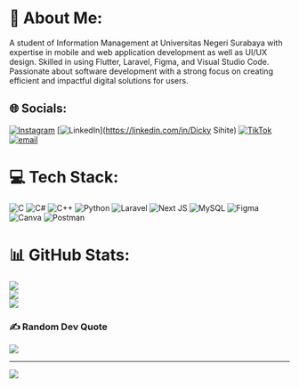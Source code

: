 # 💫 About Me:
A student of Information Management at Universitas Negeri Surabaya with expertise in mobile and web application development as well as UI/UX design. Skilled in using Flutter, Laravel, Figma, and Visual Studio Code. Passionate about software development with a strong focus on creating efficient and impactful digital solutions for users.


## 🌐 Socials:
[![Instagram](https://img.shields.io/badge/Instagram-%23E4405F.svg?logo=Instagram&logoColor=white)](https://instagram.com/dicky_sht.02) [![LinkedIn](https://img.shields.io/badge/LinkedIn-%230077B5.svg?logo=linkedin&logoColor=white)](https://linkedin.com/in/Dicky Sihite) [![TikTok](https://img.shields.io/badge/TikTok-%23000000.svg?logo=TikTok&logoColor=white)](https://tiktok.com/@dickysht) [![email](https://img.shields.io/badge/Email-D14836?logo=gmail&logoColor=white)](mailto:dickysihite02@gmail.com) 

# 💻 Tech Stack:
![C](https://img.shields.io/badge/c-%2300599C.svg?style=for-the-badge&logo=c&logoColor=white) ![C#](https://img.shields.io/badge/c%23-%23239120.svg?style=for-the-badge&logo=csharp&logoColor=white) ![C++](https://img.shields.io/badge/c++-%2300599C.svg?style=for-the-badge&logo=c%2B%2B&logoColor=white) ![Python](https://img.shields.io/badge/python-3670A0?style=for-the-badge&logo=python&logoColor=ffdd54) ![Laravel](https://img.shields.io/badge/laravel-%23FF2D20.svg?style=for-the-badge&logo=laravel&logoColor=white) ![Next JS](https://img.shields.io/badge/Next-black?style=for-the-badge&logo=next.js&logoColor=white) ![MySQL](https://img.shields.io/badge/mysql-4479A1.svg?style=for-the-badge&logo=mysql&logoColor=white) ![Figma](https://img.shields.io/badge/figma-%23F24E1E.svg?style=for-the-badge&logo=figma&logoColor=white) ![Canva](https://img.shields.io/badge/Canva-%2300C4CC.svg?style=for-the-badge&logo=Canva&logoColor=white) ![Postman](https://img.shields.io/badge/Postman-FF6C37?style=for-the-badge&logo=postman&logoColor=white)
# 📊 GitHub Stats:
![](https://github-readme-stats.vercel.app/api?username=Dicky-Sihite&theme=solarized-light&hide_border=true&include_all_commits=true&count_private=false)<br/>
![](https://nirzak-streak-stats.vercel.app/?user=Dicky-Sihite&theme=solarized-light&hide_border=true)<br/>
![](https://github-readme-stats.vercel.app/api/top-langs/?username=Dicky-Sihite&theme=solarized-light&hide_border=true&include_all_commits=true&count_private=false&layout=compact)

### ✍️ Random Dev Quote
![](https://quotes-github-readme.vercel.app/api?type=horizontal&theme=radical)

---
[![](https://visitcount.itsvg.in/api?id=Dicky-Sihite&icon=0&color=0)](https://visitcount.itsvg.in)

<!-- Proudly created with GPRM ( https://gprm.itsvg.in ) -->